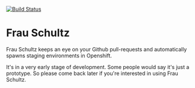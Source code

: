[![Build Status](https://travis-ci.org/ninech/frau-schultz.svg?branch=master)](https://travis-ci.org/ninech/frau-schultz)

# Frau Schultz

Frau Schultz keeps an eye on your Github pull-requests and automatically spawns staging environments in Openshift.

It's in a very early stage of development. Some people would say it's just a prototype. So please come back later if you're interested in using Frau Schultz.
